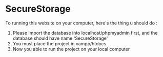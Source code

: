 # SecureStorage
To running this website on your computer, here's the thing u should do :

1. Please Import the database into localhost/phpmyadmin first, and the database should have name 'SecureStorage'
2. You must place the project in xampp/htdocs
3. Now you able to run the project on your local computer
